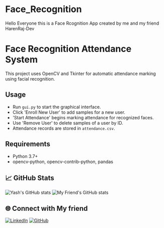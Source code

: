 # Face_Recognition
Hello Everyone this is a Face Rcognition App created by me and my friend HarenRaj-Dev 

# Face Recognition Attendance System

This project uses OpenCV and Tkinter for automatic attendance marking using facial recognition.

## Usage

- Run `gui.py` to start the graphical interface.
- Click 'Enroll New User' to add samples for a new user.
- 'Start Attendance' begins marking attendance for recognized faces.
- Use 'Remove User' to delete samples of a user by ID.
- Attendance records are stored in `attendance.csv`.

## Requirements

- Python 3.7+
- opencv-python, opencv-contrib-python, pandas

## 📈 GitHub Stats
![Yash's GitHub stats](https://github-readme-stats.vercel.app/api?username=Shashank200828&show_icons=true&theme=tokyonight)
![My Friend's GitHub stats](https://github-readme-stats.vercel.app/api?username=HarenRaj-Dev&show_icons=true&theme=tokyonight)

## 🌐 Connect with My friend
[![LinkedIn](https://img.shields.io/badge/LinkedIn-blue?logo=linkedin&logoColor=white)](https://linkedin.com/in/haren-raj-koyalkar-pulkal-247773373)
[![GitHub](https://img.shields.io/badge/GitHub-black?logo=github&logoColor=white)](https://github.com/HarenRaj-Dev)
